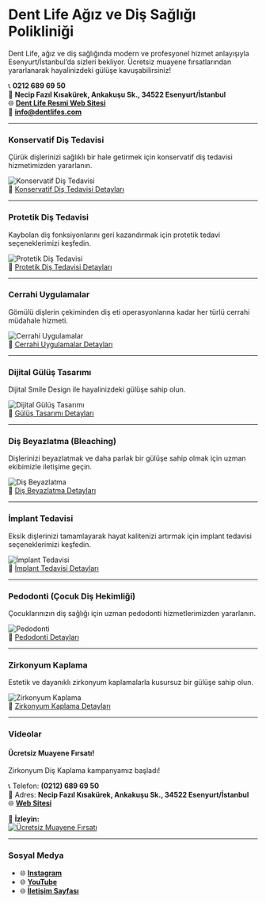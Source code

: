 # Dent Life Ağız ve Diş Sağlığı Polikliniği  

Dent Life, ağız ve diş sağlığında modern ve profesyonel hizmet anlayışıyla Esenyurt/İstanbul’da sizleri bekliyor. Ücretsiz muayene fırsatlarından yararlanarak hayalinizdeki gülüşe kavuşabilirsiniz!  

📞 **0212 689 69 50**  
📍 **Necip Fazıl Kısakürek, Ankakuşu Sk., 34522 Esenyurt/İstanbul**  
🌐 **[Dent Life Resmi Web Sitesi](https://dentlifes.com)**  
📧 **info@dentlifes.com**  

---

### **Konservatif Diş Tedavisi**  
Çürük dişlerinizi sağlıklı bir hale getirmek için konservatif diş tedavisi hizmetimizden yararlanın.  

![Konservatif Diş Tedavisi](https://dentlifes.com/tema/genel/uploads/hizmetler/8-1.jpg)  
🔗 [Konservatif Diş Tedavisi Detayları](https://dentlifes.com/hizmet-detay/konservatif-dis-tedavisi)  

---

### **Protetik Diş Tedavisi**  
Kaybolan diş fonksiyonlarını geri kazandırmak için protetik tedavi seçeneklerimizi keşfedin.  

![Protetik Diş Tedavisi](https://dentlifes.com/tema/genel/uploads/hizmetler/4-1.jpg)  
🔗 [Protetik Diş Tedavisi Detayları](https://dentlifes.com/hizmet-detay/protetik-dis-tedavisi)  

---

### **Cerrahi Uygulamalar**  
Gömülü dişlerin çekiminden diş eti operasyonlarına kadar her türlü cerrahi müdahale hizmeti.  

![Cerrahi Uygulamalar](https://dentlifes.com/tema/genel/uploads/hizmetler/2-1.jpg)  
🔗 [Cerrahi Uygulamalar Detayları](https://dentlifes.com/hizmet-detay/cerrahi-uygulamalar)  

---

### **Dijital Gülüş Tasarımı**  
Dijital Smile Design ile hayalinizdeki gülüşe sahip olun.  

![Dijital Gülüş Tasarımı](https://dentlifes.com/tema/genel/uploads/hizmetler/3-1.jpg)  
🔗 [Gülüş Tasarımı Detayları](https://dentlifes.com/hizmet-detay/digital-smile-design-gulus-tasarimi)  

---

### **Diş Beyazlatma (Bleaching)**  
Dişlerinizi beyazlatmak ve daha parlak bir gülüşe sahip olmak için uzman ekibimizle iletişime geçin.  

![Diş Beyazlatma](https://dentlifes.com/tema/genel/uploads/hizmetler/1.jpg)  
🔗 [Diş Beyazlatma Detayları](https://dentlifes.com/hizmet-detay/dis-beyazlatma-bleaching)  

---

### **İmplant Tedavisi**  
Eksik dişlerinizi tamamlayarak hayat kalitenizi artırmak için implant tedavisi seçeneklerimizi keşfedin.  

![İmplant Tedavisi](https://dentlifes.com/tema/genel/uploads/hizmetler/5.jpg)  
🔗 [İmplant Tedavisi Detayları](https://dentlifes.com/hizmet-detay/implant-tedavisi)  

---

### **Pedodonti (Çocuk Diş Hekimliği)**  
Çocuklarınızın diş sağlığı için uzman pedodonti hizmetlerimizden yararlanın.  

![Pedodonti](https://dentlifes.com/tema/genel/uploads/hizmetler/05cocuk.jpg)  
🔗 [Pedodonti Detayları](https://dentlifes.com/hizmet-detay/pedodonti-cocuk-dis-hekimligi)  

---

### **Zirkonyum Kaplama**  
Estetik ve dayanıklı zirkonyum kaplamalarla kusursuz bir gülüşe sahip olun.  

![Zirkonyum Kaplama](https://dentlifes.com/tema/genel/uploads/hizmetler/02zirkonyum.jpg)  
🔗 [Zirkonyum Kaplama Detayları](https://dentlifes.com/hizmet-detay/zirkonyum-kaplama)  

---

### **Videolar**  

#### **Ücretsiz Muayene Fırsatı!**  
Zirkonyum Diş Kaplama kampanyamız başladı!  

📞 Telefon: **(0212) 689 69 50**  
📍 Adres: **Necip Fazıl Kısakürek, Ankakuşu Sk., 34522 Esenyurt/İstanbul**  
🌐 **[Web Sitesi](https://dentlifes.com)**  

🎥 **İzleyin:**  
[![Ücretsiz Muayene Fırsatı](https://img.youtube.com/vi/E-KPbpZMQUY/maxresdefault.jpg)](https://www.youtube.com/shorts/E-KPbpZMQUY)  

---

### **Sosyal Medya**  
- 🌐 **[Instagram](https://www.instagram.com/disdentlife)**  
- 🌐 **[YouTube](https://www.youtube.com/@DentLifes)**  
- 🌐 **[İletişim Sayfası](https://dentlifes.com/iletisim)**  
